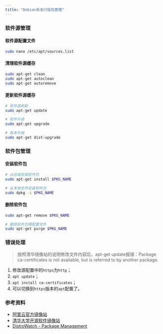 ```yaml
---
title: "Debian系发行版包管理"
---
```


### 软件源管理

#### 软件源配置文件

```sh
sudo nano /etc/apt/sources.list
```

#### 清理软件源缓存

```sh
sudo apt-get clean
sudo apt-get autoclean
sudo apt-get autoremove
```

#### 更新软件源缓存

```sh
# 软件源刷新
sudo apt-get update 

# 软件升级
sudo apt-get upgrade

# 版本升级
sudo apt-get dist-upgrade
```

### 软件包管理

#### 安装软件包

```sh
# 从远端安装软件包
sudo apt-get install $PKG_NAME

# 从本地文件安装软件包
sudo dpkg -i $PKG_NAME
```

#### 删除软件包

```sh
sudo apt-get remove $PKG_NAME

# 删除软件包喝配置文件
sudo apt-get purge $PKG_NAME
```

### 错误处理

> 按照清华镜像站的说明修改文件内容后，apt-get update报错：Package ca-certificates is not available, but is referred to by another package.

1. 修改源配置中的`https`为`http`；
1. `apt update`；
1. `apt install ca-certificates`；
1. 可以切换到`https`版本的`apt`配置了。

### 参考资料

- [阿里云官方镜像站](https://developer.aliyun.com/mirror/)
- [清华大学开源软件镜像站](https://mirrors.tuna.tsinghua.edu.cn/help/docker-ce/)
- [DistroWatch - Package Management](https://distrowatch.com/dwres.php?resource=package-management)